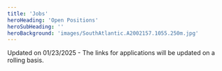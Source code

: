 ```yaml
---
title: 'Jobs'
heroHeading: 'Open Positions'
heroSubHeading: ''
heroBackground: 'images/SouthAtlantic.A2002157.1055.250m.jpg'
---
```


Updated on 01/23/2025 - The links for applications will be updated on a rolling basis.

<!---
InMOS affirms the value of differing perspectives in Sciences. To ensure a diverse applicant pool and equitable review for all open positions, we will:
* solicit internationally through broad networks, including throughout the Global South,
* augment the recruitment via peer-to-peer contacts (recognizing that diverse recruitment requires more than advertising),
* establish a shared oversight committee for all hires including at least one outside expert in DEIA.
--->

<!---
M²LInES affirms the value of differing perspectives in Sciences. As such, we strongly encourage applications from women, racial and ethnic minorities, and other individuals who are under-represented in the profession, across color, creed, race, ethnic and national origin, physical ability, gender and sexual identity, or any other legally protected basis.
--->

<!---
### Princeton University/GFDL

Postdoctoral researcher or more senior scientist for Ocean Surface Boundary Layer Mixing Parameterizations using Machine Learning. [Apply here](https://puwebp.princeton.edu/AcadHire/apply/application.xhtml?listingId=36662)
--->



<!---
### New York University (NYU)
--->

<!--- Associate Research Scientist at the interface between climate modeling and machine learning. The successful candidate will be hired by Columbia University but the main work location will be at NCAR (Boulder, CO). [Apply here](https://apply.interfolio.com/140294) --->

<!---
### University of California, Santa Barbara (UCSB)
--->
